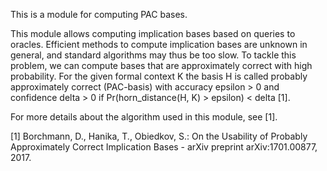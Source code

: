 This is a module for computing PAC bases.

This module allows computing implication bases based on queries to
oracles. Efficient methods to compute implication bases are unknown in
general, and standard algorithms may thus be too slow. To tackle this
problem, we can compute bases that are approximately correct with high
probability. For the given formal context K the basis H is called
probably approximately correct (PAC-basis) with accuracy epsilon > 0 and
confidence delta > 0 if Pr(horn_distance(H, K) > epsilon) < delta [1].

For more details about the algorithm used in this module, see [1].

[1] Borchmann, D., Hanika, T., Obiedkov, S.: On the Usability of 
Probably Approximately Correct Implication Bases - arXiv preprint 
arXiv:1701.00877, 2017.
